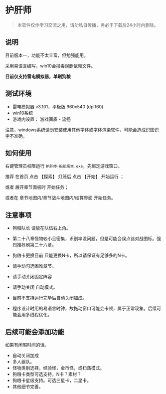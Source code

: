 # 护肝师

> 本软件仅作学习交流之用，请勿私自传播，务必于下载后24小时内删除。

## 说明

目前版本一，功能不太丰富，但勉强能用。

采用易语言编写，win10会报毒误删依赖文件。

**目前仅支持雷电模拟器，单刷狗粮**

## 测试环境

- 雷电模拟器 v3.101，平板版 960x540 (dpi160)
- win10系统
- 游戏内设置： 游戏画质 - 流畅

注意，windows系统请勿安装使用其他字体或字体渲染软件，可能会造成识图识字不准确。

## 如何使用

右键管理员权限运行 `护肝师-船新版本.exe`，先绑定游戏窗口。

推荐 在首页 点击 【探索】 灯笼后  点击 【开始】 开始运行 ；

或者 展开章节面板时 开始任务；

或者在 章节地图内/章节战斗地图内/结算界面  开始任务。

## 注意事项

- 狗粮队长 请放在队伍右上角。

- 第二十八章怪物较小且密集，识别率没问题，但是可能会误点错对战图标。强烈推荐刷第二十六章。

- 狗粮卡更换目前 只能更换N卡，所以请保证有足够多的N卡。

- 请手动勾选困难章节。

- 请手动关闭固定阵容

- 请手动关闭 自动模式。

- 目前不支持运行完毕后自动关闭加成。

- 程序设计时用的易语言时钟，故拖动窗口可能会卡顿，属于正常现象。后续可能会用多线程优化。

  

## 后续可能会添加功能

如果有闲暇时间的话。

- 自动关闭加成
- 多人组队。
- 怪物类别选择，经验怪，金币怪，或扫荡模式。
- 狗粮卡类型可选支持，N卡？素材？
- 狗粮卡星级支持。可选三星卡，二星卡。
- 其他细节完善。